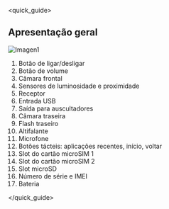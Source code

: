 <quick_guide> 

## Apresentação geral

![Imagen1](http://static.energysistem.com/images/manuals/42235/55e708ae9e43e.jpg)

1.	Botão de ligar/desligar
2.	Botão de volume
3.	Câmara frontal
4.	Sensores de luminosidade e proximidade
5.	Receptor
6.	Entrada USB
7.	Saída para auscultadores
8.	Câmara traseira
9.	Flash traseiro
10.	 Altifalante
11.	 Microfone
12.	 Botões tácteis: aplicações recentes, início, voltar
13.	 Slot do cartão microSIM 1
14.	 Slot do cartão microSIM 2 
15.	 Slot microSD 
16.	 Número de série e IMEI
17.	 Bateria


</quick_guide>
